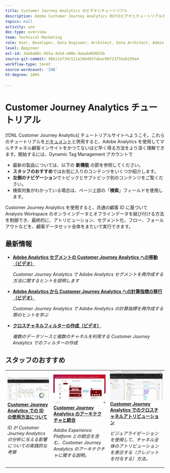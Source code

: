 ```yaml
---
title: Customer Journey Analytics のビデオとチュートリアル
description: Adobe Customer Journey Analytics 向けのビデオとチュートリアルのコレクションです。
topics: null
activity: use
doc-type: overview
team: Technical Marketing
role: User, Developer, Data Engineer, Architect, Data Architect, Admin, Leader
level: Beginner
exl-id: 3eb8a80c-955a-4a5d-a00e-daeabd69655b
source-git-commit: 96611ef3dc511a36b465fabac00723755ab195e4
workflow-type: tm+mt
source-wordcount: '298'
ht-degree: 100%

---
```


# Customer Journey Analytics チュートリアル

[!DNL Customer Journey Analytics] チュートリアルサイトへようこそ。これらのチュートリアルを[ドキュメント](https://experienceleague.adobe.com/docs/analytics-platform/using/cja-landing.html?lang=ja)と併用すると、Adobe Analytics を使用してマルチチャネル顧客インサイトをかつてないほど早く得る方法をより深く理解できます。開始するには、Dynamic Tag Management アカウントで

* 最新の製品については、以下の **新機能** の節を参照してください。
* **スタッフのおすすめ**&#x200B;ではお気に入りのコンテンツをいくつか紹介します。
* **左側のナビゲーション**&#x200B;でトピックとサブトピック別のコンテンツをご覧ください。
* 検索対象がわかっている場合は、ページ上部の「**検索**」フィールドを使用します。

Customer Journey Analytics を使用すると、共通の顧客 ID に基づいて Analysis Workspace のオンラインデータとオフラインデータを結び付ける方法を制御でき、最終的に、アトリビューション、セグメント化、フロー、フォールアウトなどを、顧客データセット全体をまたいで実行できます。

<div id="whats-new-section">

## 最新情報

* **[Adobe Analytics セグメントの Customer Journey Analytics への移動（ビデオ）](components/filters/moving-adobe-analytics-segments-to-customer-journey-analytics.md)**

   *Customer Journey Analytics で Adobe Analytics セグメントを再作成する方法に関するヒントを説明します*

* **[Adobe Analytics から Customer Journey Analytics への計算指標の移行（ビデオ）](components/calc-metrics/moving-your-calculated-metrics-from-adobe-analytics-to-customer-journey-analytics.md)**

   *Customer Journey Analytics で Adobe Analytics の計算指標を再作成する際のヒントを学ぶ*

* **[クロスチャネルフィルターの作成（ビデオ）](components/filters/creating-cross-channel-filters-in-customer-journey-analytics.md)**

   *複数のデータソースと複数のチャネルを利用する Customer Journey Analytics でのフィルターの作成*

</div>

<div id="staff-picks-section">

## スタッフのおすすめ

<table>
<tr>
  <td>
    <a href="visitor-id/understanding-how-customer-journey-analytics-uses-identity.md">
      <img alt="CJA での ID の使用方法について" src="assets/30750.jpg" />
    </a>
    <div>
      <a href="visitor-id/understanding-how-customer-journey-analytics-uses-identity.md">
    <strong>Customer Journey Analytics での ID の使用方法について</strong>
    </a>
    </div>
    <p>
    <em>ID が Customer Journey Analytics の分析に与える影響についての実践的な考察</em>
    <p>
  </td>
   <td>
    <a href="architecture/architecture-and-integrations-of-cja.md">
      <img alt="Customer Journey Analytics のアーキテクチャと統合" src="assets/32483.jpg" />
    </a>
    <div>
      <a href="architecture/architecture-and-integrations-of-cja.md">
    <strong>Customer Journey Analytics のアーキテクチャと統合</strong>
    </a>
    </div>
    <p>
    <em>Adobe Experience Platform との統合を含む、Customer Journey Analytics のアーキテクチャに関する説明。</em>
    <p>
  </td>
  <td>
    <a href="visualizations/cross-channel-attribution-in-customer-journey-analytics.md">
      <img alt="Customer Journey Analytics でのクロスチャネルアトリビューション" src="assets/31772.jpg" />
    </a>
    <div>
      <a href="visualizations/cross-channel-attribution-in-customer-journey-analytics.md">
    <strong>Customer Journey Analytics でのクロスチャネルアトリビューション</strong>
    </a>
    </div>
    <p>
    <em>ビジュアライゼーションを使用して、チャネル全体のアトリビューションを表示する（クレジットを付与する）方法。</em>
    <p>
  </td>
</tr>
</table>
</div>
